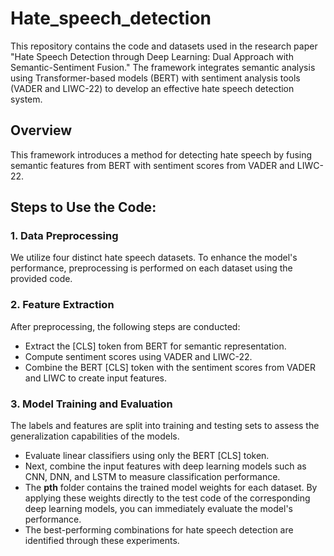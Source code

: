 # Hate_speech_detection

This repository contains the code and datasets used in the research paper "Hate Speech Detection through Deep Learning: Dual Approach with Semantic-Sentiment Fusion." The framework integrates semantic analysis using Transformer-based models (BERT) with sentiment analysis tools (VADER and LIWC-22) to develop an effective hate speech detection system.

## Overview
This framework introduces a method for detecting hate speech by fusing semantic features from BERT with sentiment scores from VADER and LIWC-22.

## Steps to Use the Code:
### 1. Data Preprocessing
We utilize four distinct hate speech datasets. To enhance the model's performance, preprocessing is performed on each dataset using the provided code.

### 2. Feature Extraction
After preprocessing, the following steps are conducted:
- Extract the [CLS] token from BERT for semantic representation.
- Compute sentiment scores using VADER and LIWC-22.
- Combine the BERT [CLS] token with the sentiment scores from VADER and LIWC to create input features.

### 3. Model Training and Evaluation
The labels and features are split into training and testing sets to assess the generalization capabilities of the models. 
- Evaluate linear classifiers using only the BERT [CLS] token.
- Next, combine the input features with deep learning models such as CNN, DNN, and LSTM to measure classification performance.
- The **pth** folder contains the trained model weights for each dataset. By applying these weights directly to the test code of the corresponding deep learning models, you can immediately evaluate the model's performance.
- The best-performing combinations for hate speech detection are identified through these experiments.
